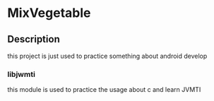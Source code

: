 # MixVegetable

## Description

this project is just used to practice something about android develop

### libjwmti

this module is used to practice the usage about c and learn JVMTI

